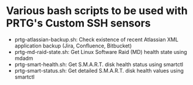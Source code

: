 # Various bash scripts to be used with PRTG's Custom SSH sensors

* prtg-atlassian-backup.sh: Check existence of recent Atlassian XML application backup (Jira, Confluence, Bitbucket)
* prtg-md-raid-state.sh: Get Linux Software Raid (MD) health state using mdadm
* prtg-smart-health.sh: Get S.M.A.R.T. disk health status using smartctl
* prtg-smart-status.sh: Get detailed S.M.A.R.T. disk health values using smartctl
